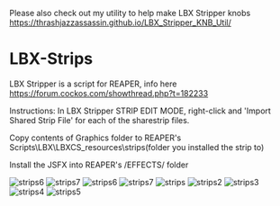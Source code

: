 Please also check out my utility to help make LBX Stripper knobs https://thrashjazzassassin.github.io/LBX_Stripper_KNB_Util/

# LBX-Strips
LBX Stripper is a script for REAPER, info here https://forum.cockos.com/showthread.php?t=182233

Instructions:
In LBX Stripper STRIP EDIT MODE, right-click and 'Import Shared Strip File' for each of the sharestrip files.

Copy contents of Graphics folder to REAPER's Scripts\LBX\LBXCS_resources\strips\(folder you installed the strip to)

Install the JSFX into REAPER's /EFFECTS/ folder

![strips6](https://github.com/ThrashJazzAssassin/LBX-Strips/blob/master/TJA%20LBX%20Strips5.PNG?raw=true)
![strips7](https://github.com/ThrashJazzAssassin/LBX-Strips/blob/master/TJA%20LBX%20Strips6.PNG?raw=true)
![strips6](https://github.com/ThrashJazzAssassin/LBX-Strips/blob/master/TJA%20LBX%20Strips3.PNG?raw=true)
![strips7](https://github.com/ThrashJazzAssassin/LBX-Strips/blob/master/TJA%20LBX%20Strips4.PNG?raw=true)
![strips](https://github.com/ThrashJazzAssassin/LBX-Strips/blob/master/TJA%20LBX%20Strips.PNG?raw=true)
![strips2](https://github.com/ThrashJazzAssassin/LBX-Strips/blob/master/TJA%20LBX%20Strips2.PNG?raw=true)
![strips3](https://github.com/ThrashJazzAssassin/LBX-Strips/blob/master/witti%20dynamics%20LBX1.PNG?raw=true?raw=true)
![strips4](https://github.com/ThrashJazzAssassin/LBX-Strips/blob/master/witti%20dynamics%20LBX2.PNG?raw=true?raw=true)
![strips5](https://github.com/ThrashJazzAssassin/LBX-Strips/blob/master/witti%20dynamics%20LBX3.PNG?raw=true?raw=true)
